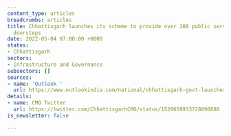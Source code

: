 ```yaml
---
content_type: articles
breadcrumbs: articles
title: Chhattisgarh launches its scheme to provide over 100 public services at people’s
  doorsteps
date: 2022-05-04 07:00:00 +0000
states:
- Chhattisgarh
sectors:
- Infrastructure and Governance
subsectors: []
sources:
- name: 'Outlook '
  url: https://www.outlookindia.com/national/chhattisgarh-govt-launches-scheme-for-doorstep-delivery-of-100-public-services-news-194323
details:
- name: CMO Twitter
  url: https://twitter.com/ChhattisgarhCMO/status/1520659933728890880
is_newsletter: false

---
```

